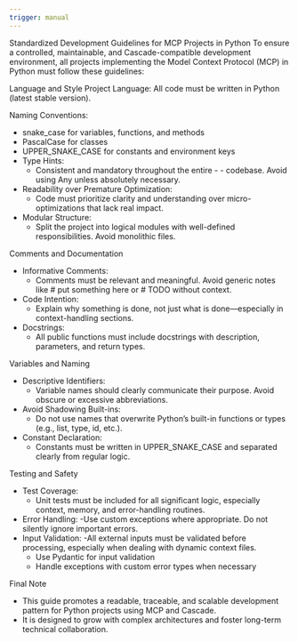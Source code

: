 ```yaml
---
trigger: manual
---
```


Standardized Development Guidelines for MCP Projects in Python
To ensure a controlled, maintainable, and Cascade-compatible development environment, all projects implementing the Model Context Protocol (MCP) in Python must follow these guidelines:

Language and Style
Project Language: All code must be written in Python (latest stable version).

Naming Conventions:
 - snake_case for variables, functions, and methods
 - PascalCase for classes
 - UPPER_SNAKE_CASE for constants and environment keys
 - Type Hints:
   - Consistent and mandatory throughout the entire - - codebase. Avoid using Any unless absolutely necessary.
 - Readability over Premature Optimization:
   - Code must prioritize clarity and understanding over micro-optimizations that lack real impact.
 - Modular Structure:
   - Split the project into logical modules with well-defined responsibilities. Avoid monolithic files.

Comments and Documentation
 - Informative Comments:
   - Comments must be relevant and meaningful. Avoid generic notes like # put something here or # TODO without context.
 - Code Intention:
   - Explain why something is done, not just what is done—especially in context-handling sections.
 - Docstrings:
   - All public functions must include docstrings with description, parameters, and return types.

Variables and Naming
 - Descriptive Identifiers:
   - Variable names should clearly communicate their purpose. Avoid obscure or excessive abbreviations.
 - Avoid Shadowing Built-ins:
   - Do not use names that overwrite Python’s built-in functions or types (e.g., list, type, id, etc.).
 - Constant Declaration:
   - Constants must be written in UPPER_SNAKE_CASE and separated clearly from regular logic.

Testing and Safety
 - Test Coverage:
   - Unit tests must be included for all significant logic, especially context, memory, and error-handling routines.
 - Error Handling:
   -Use custom exceptions where appropriate. Do not silently ignore important errors.
 - Input Validation:
   -All external inputs must be validated before processing, especially when dealing with dynamic context files.
   - Use Pydantic for input validation
   - Handle exceptions with custom error types when necessary

Final Note
- This guide promotes a readable, traceable, and scalable development pattern for Python projects using MCP and Cascade.
- It is designed to grow with complex architectures and foster long-term technical collaboration.